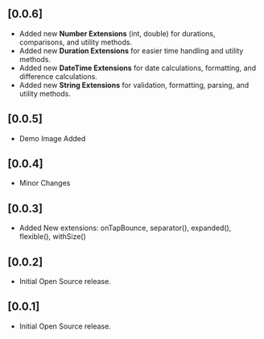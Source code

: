 ## [0.0.6]
- Added new **Number Extensions** (int, double) for durations, comparisons, and utility methods.
- Added new **Duration Extensions** for easier time handling and utility methods.
- Added new **DateTime Extensions** for date calculations, formatting, and difference calculations.
- Added new **String Extensions** for validation, formatting, parsing, and utility methods.

## [0.0.5]
- Demo Image Added

## [0.0.4]
- Minor Changes

## [0.0.3]
- Added New extensions: onTapBounce, separator(), expanded(), flexible(), withSize()

## [0.0.2]
- Initial Open Source release.

## [0.0.1]
- Initial Open Source release.